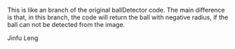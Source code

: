 This is like an branch of the original ballDetector code. The main difference is that, in this branch, the code will return the ball with negative radius, if the ball can not be detected from the image.

Jinfu Leng

